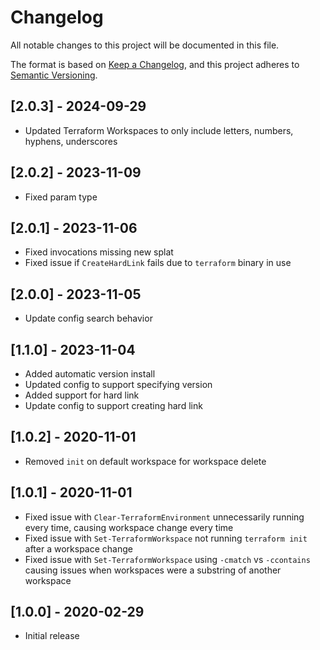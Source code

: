 # Changelog

All notable changes to this project will be documented in this file.

The format is based on [Keep a Changelog](https://keepachangelog.com/en/1.0.0/),
and this project adheres to [Semantic Versioning](https://semver.org/spec/v2.0.0.html).

## [2.0.3] - 2024-09-29

- Updated Terraform Workspaces to only include letters, numbers, hyphens, underscores

## [2.0.2] - 2023-11-09

- Fixed param type

## [2.0.1] - 2023-11-06

- Fixed invocations missing new splat
- Fixed issue if `CreateHardLink` fails due to `terraform` binary in use

## [2.0.0] - 2023-11-05

- Update config search behavior

## [1.1.0] - 2023-11-04

- Added automatic version install
- Updated config to support specifying version
- Added support for hard link
- Update config to support creating hard link

## [1.0.2] - 2020-11-01

- Removed `init` on default workspace for workspace delete

## [1.0.1] - 2020-11-01

- Fixed issue with `Clear-TerraformEnvironment` unnecessarily running every time, causing workspace change every time
- Fixed issue with `Set-TerraformWorkspace` not running `terraform init` after a workspace change
- Fixed issue with `Set-TerraformWorkspace` using `-cmatch` vs `-ccontains` causing issues when workspaces were a substring of another workspace

## [1.0.0] - 2020-02-29

- Initial release
